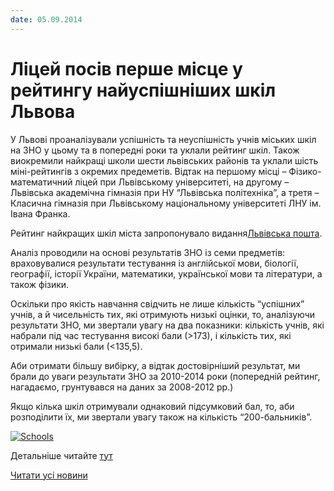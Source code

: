 ```yaml
---
date: 05.09.2014
---
```

# Ліцей посів перше місце у рейтингу найуспішніших шкіл Львова

У Львові проаналізували успішність та неуспішність учнів міських шкіл на ЗНО у цьому та в попередні роки та уклали рейтинг шкіл. Також виокремили найкращі школи шести львівських районів та уклали шість міні-рейтингів з окремих предеметів. Відтак на першому місці – Фізико-математичний ліцей при Львівському університеті, на другому – Львівська академічна гімназія при НУ “Львівська політехніка”, а третя – Класична гімназія при Львівському національному університеті ЛНУ ім. Івана Франка.

Рейтинг найкращих шкіл міста запропонувало видання[Львівська пошта](http://www.lvivpost.net/).

Аналіз проводили на основі результатів ЗНО із семи предметів: враховувалися результати тестування із англійської мови, біології, географії, історії України, математики, української мови та літератури, а також фізики.

Оскільки про якість навчання свідчить не лише кількість “успішних” учнів, а й чисельність тих, які отримують низькі оцінки, то, аналізуючи результати ЗНО, ми звертали увагу на два показники: кількість учнів, які набрали під час тестування високі бали (&gt;173), і кількість тих, які отримали низькі бали (&lt;135,5).

Аби отримати більшу вибірку, а відтак достовірніший результат, ми брали до уваги результати ЗНО за 2010-2014 роки (попередній рейтинг, нагадаємо, грунтувався на даних за 2008-2012 рр.)

Якщо кілька шкіл отримували однаковий підсумковий бал, то, аби розподілити їх, ми звертали увагу також на кількість “200-бальників”.

[![Schools](/images/blog/ліцей-посів-перше-місце-у-рейтингу-найуспішніших-шкіл/schools.jpg)](http://tvoemisto.tv/media/gallery/full/s/c/schools.jpg)

Детальніше читайте [тут](http://tvoemisto.tv/news/u_lvovi_vyznachyly_20_nayuspishnishyh_shkil_infografika_65942.html)

[Читати усі новини](/news)
